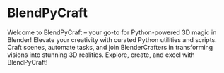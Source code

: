 # BlendPyCraft
Welcome to BlendPyCraft – your go-to for Python-powered 3D magic in Blender! Elevate your creativity with curated Python utilities and scripts. Craft scenes, automate tasks, and join BlenderCrafters in transforming visions into stunning 3D realities. Explore, create, and excel with BlendPyCraft!

